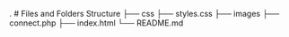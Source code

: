 .	# Files and Folders Structure
├── css
	├── styles.css
├── images
├── connect.php
├── index.html
└── README.md